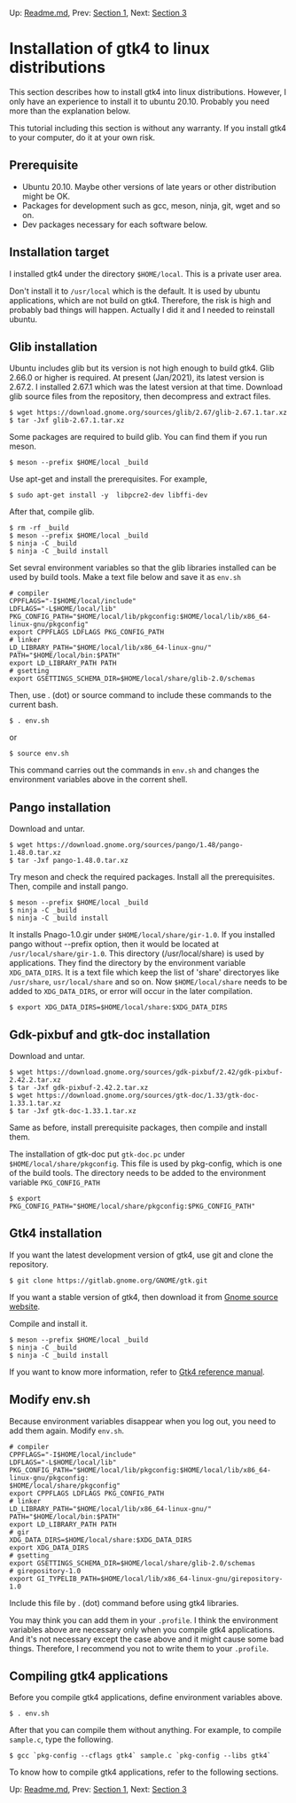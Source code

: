 Up: [Readme.md](../Readme.md),  Prev: [Section 1](sec1.md), Next: [Section 3](sec3.md)

# Installation of gtk4 to linux distributions

This section describes how to install gtk4 into linux distributions.
However, I only have an experience to install it to ubuntu 20.10.
Probably you need more than the explanation below.

This tutorial including this section is without any warranty.
If you install gtk4 to your computer, do it at your own risk.

## Prerequisite

- Ubuntu 20.10. Maybe other versions of late years or other distribution might be OK.
- Packages for development such as gcc, meson, ninja, git, wget and so on.
- Dev packages necessary for each software below.

## Installation target

I installed gtk4 under the directory `$HOME/local`.
This is a private user area.

Don't install it to `/usr/local` which is the default.
It is used by ubuntu applications, which are not build on gtk4.
Therefore, the risk is high and probably bad things will happen.
Actually I did it and I needed to reinstall ubuntu.

## Glib installation

Ubuntu includes glib but its version is not high enough to build gtk4.
Glib 2.66.0 or higher is required.
At present (Jan/2021), its latest version is 2.67.2.
I installed 2.67.1 which was the latest version at that time.
Download glib source files from the repository, then decompress and extract files.

    $ wget https://download.gnome.org/sources/glib/2.67/glib-2.67.1.tar.xz
    $ tar -Jxf glib-2.67.1.tar.xz

Some packages are required to build glib.
You can find them if you run meson.

    $ meson --prefix $HOME/local _build

Use apt-get and install the prerequisites.
For example,

    $ sudo apt-get install -y  libpcre2-dev libffi-dev

After that, compile glib.

    $ rm -rf _build
    $ meson --prefix $HOME/local _build
    $ ninja -C _build
    $ ninja -C _build install

Set sevral environment variables so that the glib libraries installed can be used by build tools.
Make a text file below and save it as `env.sh`

    # compiler
    CPPFLAGS="-I$HOME/local/include"
    LDFLAGS="-L$HOME/local/lib"
    PKG_CONFIG_PATH="$HOME/local/lib/pkgconfig:$HOME/local/lib/x86_64-linux-gnu/pkgconfig"
    export CPPFLAGS LDFLAGS PKG_CONFIG_PATH
    # linker
    LD_LIBRARY_PATH="$HOME/local/lib/x86_64-linux-gnu/"
    PATH="$HOME/local/bin:$PATH"
    export LD_LIBRARY_PATH PATH
    # gsetting
    export GSETTINGS_SCHEMA_DIR=$HOME/local/share/glib-2.0/schemas

Then, use . (dot) or source command to include these commands to the current bash.

    $ . env.sh

or

    $ source env.sh

This command carries out the commands in `env.sh` and changes the environment variables above in the corrent shell.

## Pango installation

Download and untar.

    $ wget https://download.gnome.org/sources/pango/1.48/pango-1.48.0.tar.xz
    $ tar -Jxf pango-1.48.0.tar.xz

Try meson and check the required packages.
Install all the prerequisites.
Then, compile and install pango.

    $ meson --prefix $HOME/local _build
    $ ninja -C _build
    $ ninja -C _build install

It installs Pnago-1.0.gir under `$HOME/local/share/gir-1.0`.
If you installed pango without --prefix option, then it would be located at `/usr/local/share/gir-1.0`.
This directory (/usr/local/share) is used by applications.
They find the directory by the environment variable `XDG_DATA_DIRS`.
It is a text file which keep the list of 'share' directoryes like `/usr/share`, `usr/local/share` and so on.
Now `$HOME/local/share` needs to be added to `XDG_DATA_DIRS`, or error will occur in the later compilation.

    $ export XDG_DATA_DIRS=$HOME/local/share:$XDG_DATA_DIRS

## Gdk-pixbuf and gtk-doc installation

Download and untar.

    $ wget https://download.gnome.org/sources/gdk-pixbuf/2.42/gdk-pixbuf-2.42.2.tar.xz
    $ tar -Jxf gdk-pixbuf-2.42.2.tar.xz
    $ wget https://download.gnome.org/sources/gtk-doc/1.33/gtk-doc-1.33.1.tar.xz
    $ tar -Jxf gtk-doc-1.33.1.tar.xz

Same as before, install prerequisite packages, then compile and install them.

The installation of gtk-doc put `gtk-doc.pc` under `$HOME/local/share/pkgconfig`.
This file is used by pkg-config, which is one of the build tools.
The directory needs to be added to the environment variable `PKG_CONFIG_PATH`

    $ export PKG_CONFIG_PATH="$HOME/local/share/pkgconfig:$PKG_CONFIG_PATH"

## Gtk4 installation

If you want the latest development version of gtk4, use git and clone the repository.

    $ git clone https://gitlab.gnome.org/GNOME/gtk.git

If you want a stable version of gtk4, then download it from [Gnome source website](https://download.gnome.org/sources/gtk/4.0/).

Compile and install it.

    $ meson --prefix $HOME/local _build
    $ ninja -C _build
    $ ninja -C _build install

If you want to know more information, refer to [Gtk4 reference manual](https://gnome.pages.gitlab.gnome.org/gtk/gtk/gtk-building.html).

## Modify env.sh

Because environment variables disappear when you log out, you need to add them again.
Modify `env.sh`.

    # compiler
    CPPFLAGS="-I$HOME/local/include"
    LDFLAGS="-L$HOME/local/lib"
    PKG_CONFIG_PATH="$HOME/local/lib/pkgconfig:$HOME/local/lib/x86_64-linux-gnu/pkgconfig:
    $HOME/local/share/pkgconfig"
    export CPPFLAGS LDFLAGS PKG_CONFIG_PATH
    # linker
    LD_LIBRARY_PATH="$HOME/local/lib/x86_64-linux-gnu/"
    PATH="$HOME/local/bin:$PATH"
    export LD_LIBRARY_PATH PATH
    # gir
    XDG_DATA_DIRS=$HOME/local/share:$XDG_DATA_DIRS
    export XDG_DATA_DIRS
    # gsetting
    export GSETTINGS_SCHEMA_DIR=$HOME/local/share/glib-2.0/schemas
    # girepository-1.0
    export GI_TYPELIB_PATH=$HOME/local/lib/x86_64-linux-gnu/girepository-1.0

Include this file by . (dot) command before using gtk4 libraries.

You may think you can add them in your `.profile`.
I think the environment variables above are necessary only when you compile gtk4 applications.
And it's not necessary except the case above and it might cause some bad things.
Therefore, I recommend you not to write them to your `.profile`.

## Compiling gtk4 applications

Before you compile gtk4 applications, define environment variables above.

    $ . env.sh

After that you can compile them without anything.
For example, to compile `sample.c`, type the following.

    $ gcc `pkg-config --cflags gtk4` sample.c `pkg-config --libs gtk4`

To know how to compile gtk4 applications, refer to the following sections.


Up: [Readme.md](../Readme.md),  Prev: [Section 1](sec1.md), Next: [Section 3](sec3.md)
